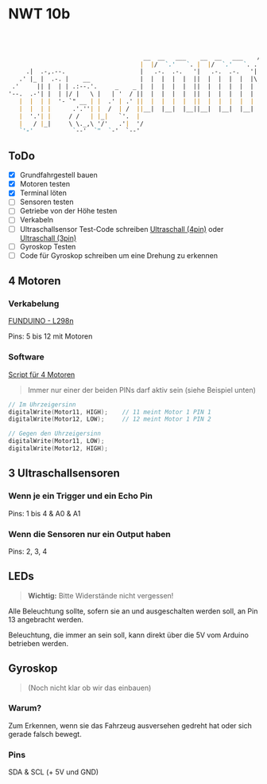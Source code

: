 # NWT 10b

```md

                                                                         .-'''-.                        
                                                                        '   _    \                .---. 
                                      __  __   ___    __  __   ___    /   /` '.   \ /|        .--.|   | 
                                     |  |/  `.'   `. |  |/  `.'   `. .   |     \  ' ||        |__||   | 
     .|  .-,.--.                     |   .-.  .-.   '|   .-.  .-.   '|   '      |  '||        .--.|   | 
   .' |_ |  .-. |    __              |  |  |  |  |  ||  |  |  |  |  |\    \     / / ||  __    |  ||   | 
 .'     || |  | | .:--.'.     _    _ |  |  |  |  |  ||  |  |  |  |  | `.   ` ..' /  ||/'__ '. |  ||   | 
'--.  .-'| |  | |/ |   \ |   | '  / ||  |  |  |  |  ||  |  |  |  |  |    '-...-'`   |:/`  '. '|  ||   | 
   |  |  | |  '- `" __ | |  .' | .' ||  |  |  |  |  ||  |  |  |  |  |               ||     | ||  ||   | 
   |  |  | |      .'.''| |  /  | /  ||__|  |__|  |__||__|  |__|  |__|               ||\    / '|__||   | 
   |  '.'| |     / /   | |_|   `'.  |                                               |/\'..' /     '---' 
   |   / |_|     \ \._,\ '/'   .'|  '/                                              '  `'-'`            
   `'-'           `--'  `"  `-'  `--'                                                                   

```

## ToDo

- [x] Grundfahrgestell bauen
- [x] Motoren testen
- [x] Terminal löten
- [ ] Sensoren testen
- [ ] Getriebe von der Höhe testen
- [ ] Verkabeln
- [ ] Ultraschallsensor Test-Code schreiben [Ultraschall (4pin)](https://funduino.de/nr-10-entfernung-messen) oder [Ultraschall (3pin)](https://docs.arduino.cc/built-in-examples/sensors/Ping)
- [ ] Gyroskop Testen
- [ ] Code für Gyroskop schreiben um eine Drehung zu erkennen

## 4 Motoren

### Verkabelung

[FUNDUINO - L298n](https://funduino.de/nr-34-motoren-mit-h-bruecke-l298n-ansteuern)

Pins: 5 bis 12 mit Motoren

### Software

[Script für 4 Motoren](/Test/Motoren/WechselRichtung.ino)

> Immer nur einer der beiden PINs darf aktiv sein (siehe Beispiel unten)

```ino
// Im Uhrzeigersinn
digitalWrite(Motor11, HIGH);    // 11 meint Motor 1 PIN 1
digitalWrite(Motor12, LOW);     // 12 meint Motor 1 PIN 2

// Gegen den Uhrzeigersinn
digitalWrite(Motor11, LOW);
digitalWrite(Motor12, HIGH);
```

## 3 Ultraschallsensoren

### Wenn je ein Trigger und ein Echo Pin

Pins: 1 bis 4 & A0 & A1

### Wenn die Sensoren nur ein Output haben

Pins: 2, 3, 4

## LEDs

> **Wichtig:**  Bitte Widerstände nicht vergessen!

Alle Beleuchtung sollte, sofern sie an und ausgeschalten werden soll, an Pin 13 angebracht werden.

Beleuchtung, die immer an sein soll, kann direkt über die 5V vom Arduino betrieben werden.

## Gyroskop

> (Noch nicht klar ob wir das einbauen)

### Warum?

Zum Erkennen, wenn sie das Fahrzeug ausversehen gedreht hat oder sich gerade falsch bewegt.

### Pins

SDA & SCL (+ 5V und GND)
